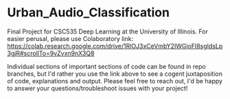 # Urban_Audio_Classification
Final Project for CSC535 Deep Learning at the University of Illinois. For easier perusal, please use Colaboratory link: https://colab.research.google.com/drive/1RlOJ3xCeVmbY2IWGioFI8sgIdsLp3gjR#scrollTo=9vZvxn9nX3Q8

Individual sections of important sections of code can be found in repo branches, but I'd rather you use the link above to see a cogent juxtaposition of code, explanations and output.
Please feel free to reach out, I'd be happy to answer your questions/troubleshoot issues with your project!
